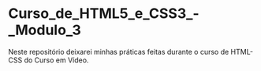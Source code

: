 # Curso_de_HTML5_e_CSS3_-_Modulo_3
Neste repositório deixarei minhas práticas feitas durante o curso de HTML-CSS do Curso em Vídeo.
